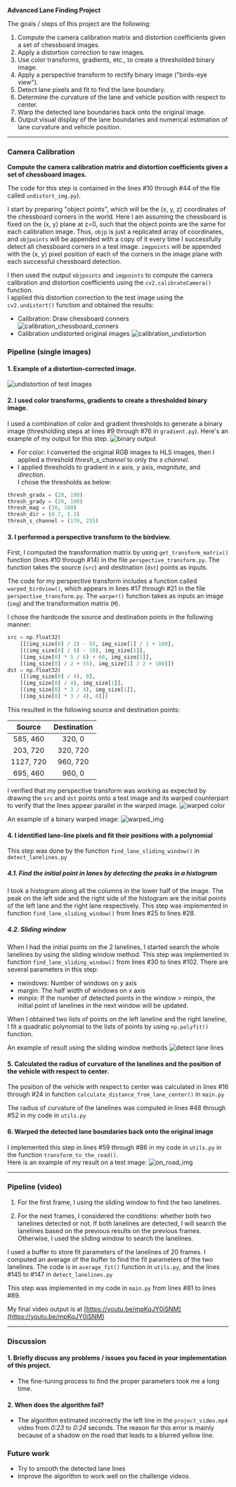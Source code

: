 **Advanced Lane Finding Project**

The goals / steps of this project are the following:

1. Compute the camera calibration matrix and distortion coefficients given a set of chessboard images.
2. Apply a distortion correction to raw images.
3. Use color transforms, gradients, etc., to create a thresholded binary image.
4. Apply a perspective transform to rectify binary image ("birds-eye view").
5. Detect lane pixels and fit to find the lane boundary.
6. Determine the curvature of the lane and vehicle position with respect to center.
7. Warp the detected lane boundaries back onto the original image.
8. Output visual display of the lane boundaries and numerical estimation of lane curvature and vehicle position.

---

### Camera Calibration

**Compute the camera calibration matrix and distortion coefficients given a set of chessboard images.**

The code for this step is contained in the lines #10 through #44 of the file called `undistort_img.py`).  

I start by preparing "object points", which will be the (x, y, z) coordinates of the chessboard corners in the world. 
Here I am assuming the chessboard is fixed on the (x, y) plane at z=0, such that the object points are the same for each 
calibration image.  Thus, `objp` is just a replicated array of coordinates, and `objpoints` will be appended with a copy 
of it every time I successfully detect all chessboard corners in a test image.  `imgpoints` will be appended with 
the (x, y) pixel position of each of the corners in the image plane with each successful chessboard detection.  

I then used the output `objpoints` and `imgpoints` to compute the camera calibration and distortion coefficients using 
the `cv2.calibrateCamera()` function. <br>
I applied this distortion correction to the test image using the `cv2.undistort()` 
function and obtained the results: 

- Calibration: Draw chessboard conners
![calibration_chessboard_conners](./output_images/chessboard_conners/calibration2.jpg)
- Calibration undistorted original images
![calibration_undistortion](./output_images/undistorted/calibration2.jpg)

### Pipeline (single images)

#### 1. Example of a distortion-corrected image.
![undistortion of test images](./output_images/undistorted_test_images/both_test3.jpg)

#### 2. I used color transforms, gradients to create a thresholded binary image.
I used a combination of color and gradient thresholds to generate a binary image (thresholding steps at lines #9 through #76
in `gradient.py`).  Here's an example of my output for this step.
![binary output](./output_images/binary_test_images/binary_test3.jpg)

- For color: I converted the original RGB images to HLS images, then I applied a threshold *thresh_s_channel* to only 
the *s channel*.
- I applied thresholds to gradient in *x* axis, *y* axis, *magnitute*, and *direction*. <br>
I chose the thresholds as below:
```python
thresh_gradx = (20, 100)
thresh_grady = (20, 100)
thresh_mag = (30, 100)
thresh_dir = (0.7, 1.3)
thresh_s_channel = (170, 255)
```

#### 3. I performed a perspective transform to the birdview.

First, I computed the transformation matrix by using `get_transform_matrix()` function (lines #10 through #14) in the 
file `perspective_transform.py`. The function takes the source (`src`) and destination (`dst`) points as inputs.

The code for my perspective transform includes a function called `warped_birdview()`, which appears in lines #17 through #21 
in the file `perspective_transform.py`.
The `warper()` function takes as inputs an image (`img`) and the transformation matrix (`M`).  

I chose the hardcode the source and destination points in the following manner:

```python
src = np.float32(
    [[(img_size[0] / 2) - 55, img_size[1] / 2 + 100],
    [((img_size[0] / 6) - 10), img_size[1]],
    [(img_size[0] * 5 / 6) + 60, img_size[1]],
    [(img_size[0] / 2 + 55), img_size[1] / 2 + 100]])
dst = np.float32(
    [[(img_size[0] / 4), 0],
    [(img_size[0] / 4), img_size[1]],
    [(img_size[0] * 3 / 4), img_size[1]],
    [(img_size[0] * 3 / 4), 0]])
```

This resulted in the following source and destination points:

| Source        | Destination   | 
|:-------------:|:-------------:| 
| 585, 460      | 320, 0        | 
| 203, 720      | 320, 720      |
| 1127, 720     | 960, 720      |
| 695, 460      | 960, 0        |

I verified that my perspective transform was working as expected by drawing the `src` and `dst` points onto a test image 
and its warped counterpart to verify that the lines appear parallel in the warped image.
![warped color](./output_images/warped_test_images/color_test3.jpg)

An example of a binary warped image:
![warped_img](./output_images/warped_test_images/binary_test3.jpg)

#### 4. I identified lane-line pixels and fit their positions with a polynomial
This step was done by the function `find_lane_sliding_window()` in `detect_lanelines.py`
##### 4.1. Find the initial point in lanes by detecting the peaks in a histogram
I took a histogram along all the columns in the lower half of the image. 
The peak on the left side and the right side of the histogram are the initial points of the left lane
and the right lane respectively. This step was implemented in function `find_lane_sliding_window()`
from lines #25 to lines #28.

##### 4.2. Sliding window
When I had the initial points on the 2 lanelines, I started search the whole lanelines by using the sliding 
window method.
This step was implemented in function `find_lane_sliding_window()` from lines #30 to lines #102.
There are several parameters in this step:
- nwindows: Number of windows on y axis
- margin: The half width of windows on x axis
- minpix: If the number of detected points in the window > minpix, the initial point of lanelines in the next window
will be updated.

When I obtained two lists of points on the left laneline and the right laneline, I fit a quadratic polynomial to the lists of points 
by using `np.polyfit()` function.

An example of result using the sliding window methods
![detect lane lines](./output_images/detected_lane_test_images/ntest3.jpg)

#### 5. Calculated the radius of curvature of the lanelines and the position of the vehicle with respect to center.
The position of the vehicle with respect to center was calculated in lines #16 through #24 in function 
`calculate_distance_from_lane_center()` in `main.py`

The radius of curvature of the lanelines was computed in lines #48 through #52 in my code in `utils.py`

#### 6. Warped the detected lane boundaries back onto the original image

I implemented this step in lines #59 through #86 in my code in `utils.py` in the function `transform_to_the_road()`.  
Here is an example of my result on a test image:
![on_road_img](./output_images/onroad_test_images/test3.jpg)

---

### Pipeline (video)

1. For the first frame, I using the sliding window to find the two lanelines.

2. For the next frames, I considered the conditions: whether both two lanelines detected or not.
If both lanelines are detected, I will search the lanelines based on the previous results on the previous frames.
Otherwise, I used the sliding window to search the lanelines.

I used a buffer to store fit parameters of the lanelines of 20 frames. I computed an average of the buffer to find the 
fit parameters of the two lanelines. 
The code is in `average_fit()` function in `utils.py`, and the lines #145 to #147 in `detect_lanelines.py`

This step was implemented in my code in `main.py` from lines #81 to lines #89.

My final video output is at [https://youtu.be/mpKqJY0iSNM](https://youtu.be/mpKqJY0iSNM)

---

### Discussion

#### 1. Briefly discuss any problems / issues you faced in your implementation of this project.  
- The fine-tuning process to find the proper parameters took me a long time.

#### 2. When does the algorithm fail?
- The algorithm estimated incorrectly the left line in the `project_video.mp4` video from *0:23* to *0:24* seconds. 
The reason for this error is mainly because of a shadow on the road that leads to a blurred yellow line. 

### Future work
- Try to smooth the detected lane lines
- Improve the algorithm to work well on the challenge videos.